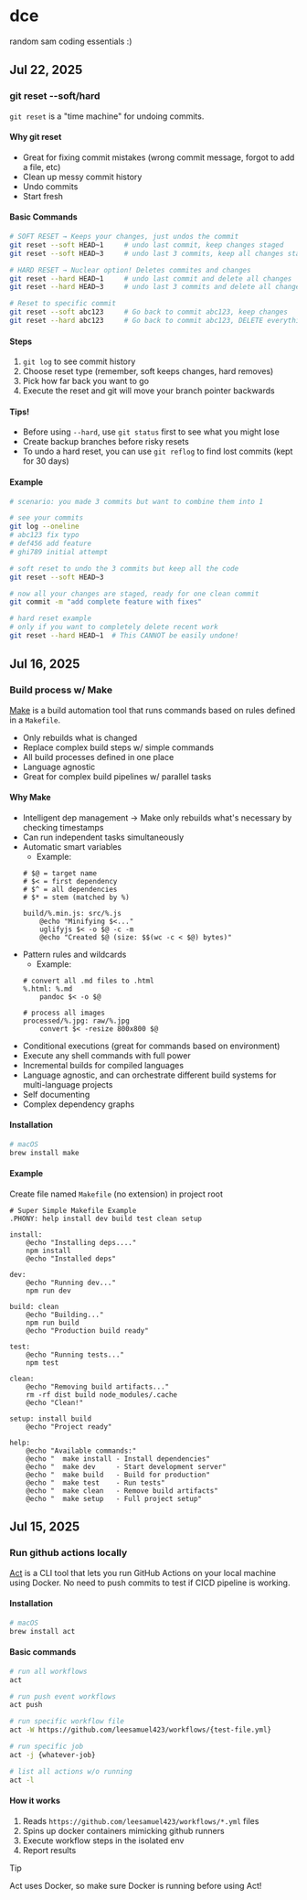 # dce
random sam coding essentials :)

## Jul 22, 2025
### git reset --soft/hard
`git reset` is a "time machine" for undoing commits.

#### Why git reset
- Great for fixing commit mistakes (wrong commit message, forgot to add a file, etc)
- Clean up messy commit history
- Undo commits
- Start fresh

#### Basic Commands
```bash
# SOFT RESET → Keeps your changes, just undos the commit
git reset --soft HEAD~1     # undo last commit, keep changes staged
git reset --soft HEAD~3     # undo last 3 commits, keep all changes staged

# HARD RESET → Nuclear option! Deletes commites and changes
git reset --hard HEAD~1     # undo last commit and delete all changes
git reset --hard HEAD~3     # undo last 3 commits and delete all changes

# Reset to specific commit
git reset --soft abc123     # Go back to commit abc123, keep changes
git reset --hard abc123     # Go back to commit abc123, DELETE everything after
```

#### Steps
1. `git log` to see commit history
2. Choose reset type (remember, soft keeps changes, hard removes)
3. Pick how far back you want to go
4. Execute the reset and git will move your branch pointer backwards

#### Tips!
- Before using `--hard`, use `git status` first to see what you might lose
- Create backup branches before risky resets
- To undo a hard reset, you can use `git reflog` to find lost commits (kept for 30 days)

#### Example
```bash
# scenario: you made 3 commits but want to combine them into 1

# see your commits
git log --oneline
# abc123 fix typo
# def456 add feature
# ghi789 initial attempt

# soft reset to undo the 3 commits but keep all the code
git reset --soft HEAD~3

# now all your changes are staged, ready for one clean commit
git commit -m "add complete feature with fixes"

# hard reset example
# only if you want to completely delete recent work
git reset --hard HEAD~1  # This CANNOT be easily undone!
```



## Jul 16, 2025
### Build process w/ Make
[Make](https://www.gnu.org/software/make/manual/make.html) is a build automation tool that runs commands based on rules defined in a `Makefile`.
- Only rebuilds what is changed
- Replace complex build steps w/ simple commands
- All build processes defined in one place
- Language agnostic
- Great for complex build pipelines w/ parallel tasks

#### Why Make
- Intelligent dep management → Make only rebuilds what's necessary by checking timestamps
- Can run independent tasks simultaneously
- Automatic smart variables
    - Example:
    ```make
    # $@ = target name
    # $< = first dependency
    # $^ = all dependencies
    # $* = stem (matched by %)

    build/%.min.js: src/%.js
        @echo "Minifying $<..."
        uglifyjs $< -o $@ -c -m
        @echo "Created $@ (size: $$(wc -c < $@) bytes)"
    ```
- Pattern rules and wildcards
    - Example:
    ```make
    # convert all .md files to .html
    %.html: %.md
        pandoc $< -o $@

    # process all images
    processed/%.jpg: raw/%.jpg
        convert $< -resize 800x800 $@
    ```
- Conditional executions (great for commands based on environment)
- Execute any shell commands with full power
- Incremental builds for compiled languages
- Language agnostic, and can orchestrate different build systems for multi-language projects
- Self documenting
- Complex dependency graphs

#### Installation
```bash
# macOS
brew install make
```

#### Example
Create file named `Makefile` (no extension) in project root
```make
# Super Simple Makefile Example
.PHONY: help install dev build test clean setup

install:
    @echo "Installing deps...."
    npm install
    @echo "Installed deps"

dev:
    @echo "Running dev..."
    npm run dev

build: clean
    @echo "Building..."
    npm run build
    @echo "Production build ready"

test:
    @echo "Running tests..."
    npm test

clean:
    @echo "Removing build artifacts..."
    rm -rf dist build node_modules/.cache
    @echo "Clean!"

setup: install build
    @echo "Project ready"

help:
	@echo "Available commands:"
	@echo "  make install - Install dependencies"
	@echo "  make dev     - Start development server"
	@echo "  make build   - Build for production"
	@echo "  make test    - Run tests"
	@echo "  make clean   - Remove build artifacts"
	@echo "  make setup   - Full project setup"
```


## Jul 15, 2025
### Run github actions locally
[Act](https://github.com/nektos/act) is a CLI tool that lets you run GitHub Actions on your local machine using Docker. No need to push commits to test if CICD pipeline is working.

#### Installation
```bash
# macOS
brew install act
```

#### Basic commands
```bash
# run all workflows
act

# run push event workflows
act push

# run specific workflow file
act -W https://github.com/leesamuel423/workflows/{test-file.yml}

# run specific job
act -j {whatever-job}

# list all actions w/o running
act -l
```

#### How it works
1. Reads `https://github.com/leesamuel423/workflows/*.yml` files
2. Spins up docker containers mimicking github runners
3. Execute workflow steps in the isolated env
4. Report results

> [!TIP]
> Act uses Docker, so make sure Docker is running before using Act!

